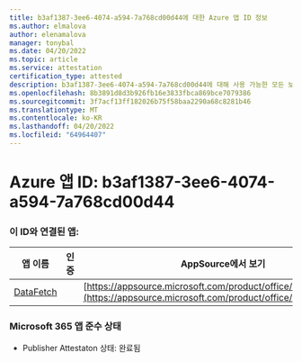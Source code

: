 ```yaml
---
title: b3af1387-3ee6-4074-a594-7a768cd00d44에 대한 Azure 앱 ID 정보
ms.author: elmalova
author: elenamalova
manager: tonybal
ms.date: 04/20/2022
ms.topic: article
ms.service: attestation
certification_type: attested
description: b3af1387-3ee6-4074-a594-7a768cd00d44에 대해 사용 가능한 모든 보안 및 규정 준수 정보입니다.
ms.openlocfilehash: 8b3891d8d3b926fb16e3833fbca869bce7079386
ms.sourcegitcommit: 3f7acf13ff182026b75f58baa2290a68c8281b46
ms.translationtype: MT
ms.contentlocale: ko-KR
ms.lasthandoff: 04/20/2022
ms.locfileid: "64964407"
---
```

# <a name="azure-app-id-b3af1387-3ee6-4074-a594-7a768cd00d44"></a>Azure 앱 ID: b3af1387-3ee6-4074-a594-7a768cd00d44


### <a name="apps-associated-with-this-id"></a>이 ID와 연결된 앱:
| **앱 이름** | **인증** | **AppSource에서 보기** |
|--------------|---------------|-----------------------|
| [DataFetch](../forward/WA200003961.md) |  | [https://appsource.microsoft.com/product/office/WA200003961](https://appsource.microsoft.com/product/office/WA200003961) |

### <a name="microsoft-365-app-compliance-status"></a>Microsoft 365 앱 준수 상태
- Publisher Attestaton 상태: 완료됨
